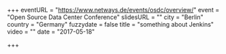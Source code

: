 +++
eventURL = "https://www.netways.de/events/osdc/overview/"
event = "Open Source Data Center Conference"
slidesURL = ""
city = "Berlin"
country = "Germany"
fuzzydate = false
title = "something about Jenkins"
video = ""
date = "2017-05-18"

+++

